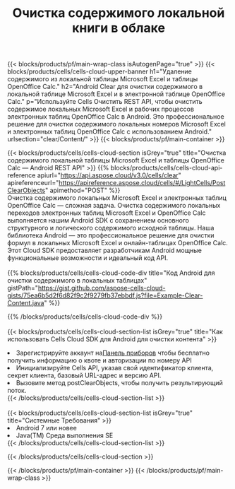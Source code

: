 ﻿---
title:  Очистка содержимого локальной книги в облаке
description: Облачные API и SDK для очистки контента по телефонам Microsoft и OpenOffice Calc. Очистка содержимого локальных таблиц с помощью облака Cells API. SDK поддерживает различные языки разработки. К ним относятся Android, C#, Go, Java, NodeJS, Perl, PHP, Python, Ruby и Swift.
---
{{< blocks/products/pf/main-wrap-class isAutogenPage="true" >}}
{{< blocks/products/cells/cells-cloud-upper-banner h1="Удаление содержимого из локальной таблицы Microsoft Excel и таблицы OpenOffice Calc." h2="Android Clear для очистки содержимого в локальной таблице Microsoft Excel и в электронной таблице OpenOffice Calc." p="Используйте Cells Очистить REST API, чтобы очистить содержимое локальных Microsoft Excel и рабочих процессов электронных таблиц OpenOffice Calc в Android. Это профессиональное решение для очистки содержимого локальных номеров Microsoft Excel и электронных таблиц OpenOffice Calc с использованием Android." urlsection="clear/Content/" >}}
{{< blocks/products/pf/main-container >}}

{{< blocks/products/cells/cells-cloud-section isGrey="true" title="Очистка содержимого локальной таблицы Microsoft Excel и таблицы OpenOffice Calc — Android REST API" >}}
{{% blocks/products/cells/cells-cloud-api-reference apiurl="https://api.aspose.cloud/v3.0/cells/clear" apireferenceurl="https://apireference.aspose.cloud/cells/#/LightCells/PostClearObjects" apimethod="POST" %}}
<br/>
Очистка содержимого локальных Microsoft Excel и электронных таблиц OpenOffice Calc — сложная задача. Очистка содержимого локальных переходов электронных таблиц Microsoft Excel и OpenOffice Calc выполняется нашим Android SDK с сохранением основного структурного и логического содержимого исходной таблицы. Наша библиотека Android — это профессиональное решение для очистки формул в локальных Microsoft Excel и онлайн-таблицах OpenOffice Calc. Этот Cloud SDK предоставляет разработчикам Android мощные функциональные возможности и идеальный код API.
<br/>
<br/>
{{% blocks/products/cells/cells-cloud-code-div title="Код Android для очистки содержимого в локальных таблицах" gistPath="https://gist.github.com/aspose-cells-cloud-gists/75ea6b5d2f6d82f9c2f9279fb37ebbdf.js?file=Example-Clear-Content.java" %}}
  
{{% /blocks/products/cells/cells-cloud-code-div %}}
<br/>
<br/>
{{< blocks/products/cells/cells-cloud-section-list isGrey="true" title="Как использовать Cells Cloud SDK для Android для очистки контента" >}}
<li> Зарегистрируйте аккаунт на<a href="https://dashboard.aspose.cloud/">Панель приборов</a> чтобы бесплатно получить информацию о квоте и авторизации по номеру API</li>
<li>Инициализируйте Cells API, указав свой идентификатор клиента, секрет клиента, базовый URL-адрес и версию API.</li>
<li>Вызовите метод postClearObjects, чтобы получить результирующий поток.</li>
{{< /blocks/products/cells/cells-cloud-section-list >}}
<br/>
<br/>
{{< blocks/products/cells/cells-cloud-section-list isGrey="true" title="Системные Требования" >}}
<li>Android 7 или новее</li>
<li>Java(TM) Среда выполнения SE</li>
{{< /blocks/products/cells/cells-cloud-section-list >}}

{{< /blocks/products/cells/cells-cloud-section >}}

{{< /blocks/products/pf/main-container >}}
{{< /blocks/products/pf/main-wrap-class >}}

